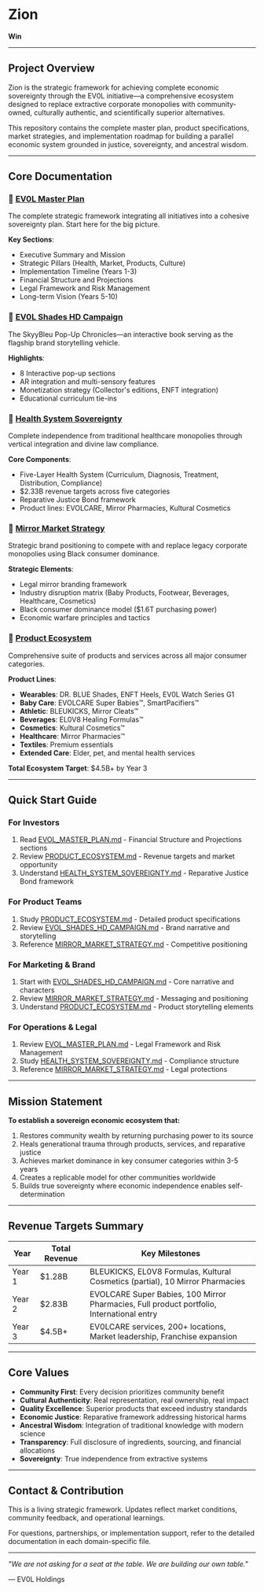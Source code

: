 # Zion

**Win**

---

## Project Overview

Zion is the strategic framework for achieving complete economic sovereignty through the EV0L initiative—a comprehensive ecosystem designed to replace extractive corporate monopolies with community-owned, culturally authentic, and scientifically superior alternatives.

This repository contains the complete master plan, product specifications, market strategies, and implementation roadmap for building a parallel economic system grounded in justice, sovereignty, and ancestral wisdom.

---

## Core Documentation

### 📘 [EV0L Master Plan](./EVOL_MASTER_PLAN.md)
The complete strategic framework integrating all initiatives into a cohesive sovereignty plan. Start here for the big picture.

**Key Sections**:
- Executive Summary and Mission
- Strategic Pillars (Health, Market, Products, Culture)
- Implementation Timeline (Years 1-3)
- Financial Structure and Projections
- Legal Framework and Risk Management
- Long-term Vision (Years 5-10)

### 📗 [EV0L Shades HD Campaign](./EVOL_SHADES_HD_CAMPAIGN.md)
The SkyyBleu Pop-Up Chronicles—an interactive book serving as the flagship brand storytelling vehicle.

**Highlights**:
- 8 Interactive pop-up sections
- AR integration and multi-sensory features
- Monetization strategy (Collector's editions, ENFT integration)
- Educational curriculum tie-ins

### 📕 [Health System Sovereignty](./HEALTH_SYSTEM_SOVEREIGNTY.md)
Complete independence from traditional healthcare monopolies through vertical integration and divine law compliance.

**Core Components**:
- Five-Layer Health System (Curriculum, Diagnosis, Treatment, Distribution, Compliance)
- $2.33B revenue targets across five categories
- Reparative Justice Bond framework
- Product lines: EVOLCARE, Mirror Pharmacies, Kultural Cosmetics

### 📙 [Mirror Market Strategy](./MIRROR_MARKET_STRATEGY.md)
Strategic brand positioning to compete with and replace legacy corporate monopolies using Black consumer dominance.

**Strategic Elements**:
- Legal mirror branding framework
- Industry disruption matrix (Baby Products, Footwear, Beverages, Healthcare, Cosmetics)
- Black consumer dominance model ($1.6T purchasing power)
- Economic warfare principles and tactics

### 📔 [Product Ecosystem](./PRODUCT_ECOSYSTEM.md)
Comprehensive suite of products and services across all major consumer categories.

**Product Lines**:
- **Wearables**: DR. BLUE Shades, ENFT Heels, EV0L Watch Series G1
- **Baby Care**: EVOLCARE Super Babies™, SmartPacifiers™
- **Athletic**: BLEUKICKS, Mirror Cleats™
- **Beverages**: EL0V8 Healing Formulas™
- **Cosmetics**: Kultural Cosmetics™
- **Healthcare**: Mirror Pharmacies™
- **Textiles**: Premium essentials
- **Extended Care**: Elder, pet, and mental health services

**Total Ecosystem Target**: $4.5B+ by Year 3

---

## Quick Start Guide

### For Investors
1. Read [EVOL_MASTER_PLAN.md](./EVOL_MASTER_PLAN.md) - Financial Structure and Projections sections
2. Review [PRODUCT_ECOSYSTEM.md](./PRODUCT_ECOSYSTEM.md) - Revenue targets and market opportunity
3. Understand [HEALTH_SYSTEM_SOVEREIGNTY.md](./HEALTH_SYSTEM_SOVEREIGNTY.md) - Reparative Justice Bond framework

### For Product Teams
1. Study [PRODUCT_ECOSYSTEM.md](./PRODUCT_ECOSYSTEM.md) - Detailed product specifications
2. Review [EVOL_SHADES_HD_CAMPAIGN.md](./EVOL_SHADES_HD_CAMPAIGN.md) - Brand narrative and storytelling
3. Reference [MIRROR_MARKET_STRATEGY.md](./MIRROR_MARKET_STRATEGY.md) - Competitive positioning

### For Marketing & Brand
1. Start with [EVOL_SHADES_HD_CAMPAIGN.md](./EVOL_SHADES_HD_CAMPAIGN.md) - Core narrative and characters
2. Review [MIRROR_MARKET_STRATEGY.md](./MIRROR_MARKET_STRATEGY.md) - Messaging and positioning
3. Understand [PRODUCT_ECOSYSTEM.md](./PRODUCT_ECOSYSTEM.md) - Product storytelling elements

### For Operations & Legal
1. Review [EVOL_MASTER_PLAN.md](./EVOL_MASTER_PLAN.md) - Legal Framework and Risk Management
2. Study [HEALTH_SYSTEM_SOVEREIGNTY.md](./HEALTH_SYSTEM_SOVEREIGNTY.md) - Compliance structure
3. Reference [MIRROR_MARKET_STRATEGY.md](./MIRROR_MARKET_STRATEGY.md) - Legal protections

---

## Mission Statement

**To establish a sovereign economic ecosystem that:**
1. Restores community wealth by returning purchasing power to its source
2. Heals generational trauma through products, services, and reparative justice
3. Achieves market dominance in key consumer categories within 3-5 years
4. Creates a replicable model for other communities worldwide
5. Builds true sovereignty where economic independence enables self-determination

---

## Revenue Targets Summary

| Year | Total Revenue | Key Milestones |
|------|--------------|----------------|
| Year 1 | $1.28B | BLEUKICKS, EL0V8 Formulas, Kultural Cosmetics (partial), 10 Mirror Pharmacies |
| Year 2 | $2.83B | EVOLCARE Super Babies, 100 Mirror Pharmacies, Full product portfolio, International entry |
| Year 3 | $4.5B+ | EV0LCARE services, 200+ locations, Market leadership, Franchise expansion |

---

## Core Values

- **Community First**: Every decision prioritizes community benefit
- **Cultural Authenticity**: Real representation, real ownership, real impact
- **Quality Excellence**: Superior products that exceed industry standards
- **Economic Justice**: Reparative framework addressing historical harms
- **Ancestral Wisdom**: Integration of traditional knowledge with modern science
- **Transparency**: Full disclosure of ingredients, sourcing, and financial allocations
- **Sovereignty**: True independence from extractive systems

---

## Contact & Contribution

This is a living strategic framework. Updates reflect market conditions, community feedback, and operational learnings.

For questions, partnerships, or implementation support, refer to the detailed documentation in each domain-specific file.

---

*"We are not asking for a seat at the table. We are building our own table."*

— EV0L Holdings
